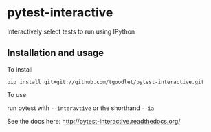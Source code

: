 pytest-interactive
==============

Interactively select tests to run using IPython

Installation and usage
----------------------
To install

    pip install git+git://github.com/tgoodlet/pytest-interactive.git

To use

  run pytest with `--interavtive` or the shorthand `--ia`

See the docs here: http://pytest-interactive.readthedocs.org/
